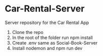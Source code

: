 # Car-Rental-Server
Server repository for the Car Rental App
1. Clone the repo
2. In the root of the folder run npm install
3. Create .env same as Social-Book-Server
4. Install nodemon and npm run dev 
